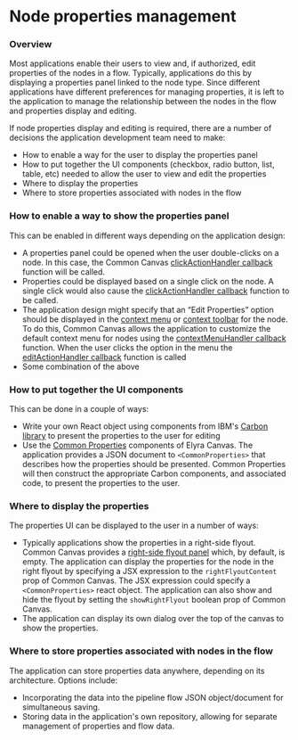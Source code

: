 # Node properties management

### Overview
Most applications enable their users to view and, if authorized, edit properties of the nodes in a flow.  Typically, applications do this by displaying a properties panel linked to the node type. Since different applications have different preferences for managing properties, it is left to the application to manage the relationship between the nodes in the flow and properties display and editing.

If node properties display and editing is required, there are a number of decisions the application development team need to make:

* How to enable a way for the user to display the properties panel
* How to put together the UI components (checkbox, radio button, list, table, etc) needed to allow the user to view and edit the properties
* Where to display the properties
* Where to store properties associated with nodes in the flow

### How to enable a way to show the properties panel
This can be enabled in different ways depending on the application design:

* A properties panel could be opened when the user double-clicks on a node. In this case, the Common Canvas [clickActionHandler callback](03.03.09-click-action-handler.md) function will be called.
* Properties could be displayed based on a single click on the node. A single click would also cause the [clickActionHandler callback](03.03.09-click-action-handler.md) function to be called.
* The application design might specify that an “Edit Properties” option should be displayed in the [context menu](01.03-context-menu.md) or [context toolbar](01.04-context-toolbar.md) for the node. To do this, Common Canvas allows the application to customize the default context menu for nodes using the [contextMenuHandler callback](03.03.01-context-menu-handler.md) function. When the user clicks the option in the menu the [editActionHandler callback](03.03.03-edit-action-handler.md) function is called
* Some combination of the above

### How to put together the UI components

This can be done in a couple of ways:

* Write your own React object using components from IBM's [Carbon library](https://carbondesignsystem.com/all-about-carbon/what-is-carbon/) to present the properties to the user for editing
* Use the [Common Properties](04-common-properties.md) components of Elyra Canvas. The application provides a JSON document to `<CommonProperties>` that describes how the properties should be presented. Common Properties will then construct the appropriate Carbon components, and associated code, to present the properties to the user.

### Where to display the properties
The properties UI can be displayed to the user in a number of ways:

* Typically applications show the properties in a right-side flyout. Common Canvas provides a [right-side flyout panel](03-common-canvas.md/#right-flyout-panel-parameters) which, by default, is empty. The application can display the properties for the node in the right flyout by specifying a JSX expression to the `rightFlyoutContent` prop of Common Canvas. The JSX expression could specify a `<CommonProperties>` react object.  The application can also show and hide the flyout by setting the `showRightFlyout` boolean prop of Common Canvas.
* The application can display its own dialog over the top of the canvas to show the properties.

### Where to store properties associated with nodes in the flow
The application can store properties data anywhere, depending on its architecture. Options include:

* Incorporating the data into the pipeline flow JSON object/document for simultaneous saving.
* Storing data in the application's own repository, allowing for separate management of properties and flow data.
